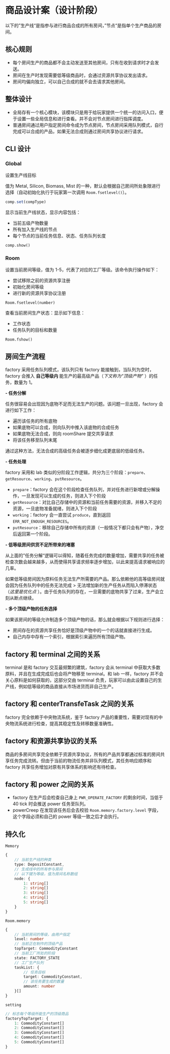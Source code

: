 # 商品设计案（设计阶段）

以下的”生产线“是指参与进行商品合成的所有房间，”节点“是指单个生产商品的房间。

## 核心规则

- 每个房间生产的商品都不会主动发送至其他房间，只有在收到请求时才会发送。
- 房间在生产时发现需要低等级商品时，会通过资源共享协议发出请求。
- 房间均偏向独立，可以自己合成的就不会去请求其他房间。

## 整体设计

- 全局存有一个核心模块，该模块只是用于给玩家提供一个统一的访问入口，便于设置一些全局信息和进行查看。并不会对节点房间进行指挥调度。
- 普通房间通过用户指定房间命令成为节点房间，节点房间采用队列模式，自行完成可以合成的产品，如果无法合成则通过房间共享协议进行请求。

## CLI 设计

### Global

设置生产线目标

值为 Metal, Silicon, Biomass, Mist 的一种，默认会根据自己房间所处象限进行选择（自动初始化执行于玩家第一次调用 `Room.fsetlevel()`）。

```ts
comp.set(compType)
```

显示当前生产线状态，显示内容包括：

- 当前五级产物数量
- 所有加入生产线的节点
- 每个节点的当前任务信息、状态、任务队列长度

```
comp.show()
```

### Room

设置当前房间等级，值为 1-5，代表了对应的工厂等级。该命令执行操作如下：

- 尝试移除之前的资源共享注册
- 初始化房间等级
- 进行新的资源共享协议注册

```
Room.fsetlevel(number)
``` 

查看当前房间生产状态：显示如下信息：

- 工作状态
- 任务队列的目标和数量

```
Room.fshow()
```

## 房间生产流程

factory 采用任务队列模式，该队列只有 factory 能接触到，当队列为空时，factory 会推入 **自己等级内** 能生产的最高级产品（*下文称为“顶级产物”* ）的任务，数量为 1。

**- 任务分解**

任务很容易会出现因为底物不足而无法生产的问题。该问题一旦出现，factory 会进行如下工作：

- 遍历该任务的所有底物
- 如果底物可以合成，则向队列中推入该底物的合成任务
- 如果底物无法合成，则向 roomShare 提交共享请求
- 将该任务移至队列末尾

通过这种方法，无法合成的高级任务会被逐步细化成更底层的低级任务。

**- 任务处理**

factory 采用和 lab 类似的分阶段工作逻辑，共分为三个阶段：`prepare`、`getResource`、`working`、`putResource`。

- `prepare`：factory 会在这个阶段检查任务队列，并对任务进行新增或分解操作，一旦发现可以生成的任务，则进入下个阶段
- `getResource`：对比自己存储中的资源和当前任务需要的资源，并移入不足的资源，一旦底物准备就绪，则进入下个阶段
- `working`：factory 会一直尝试 `produce`，直到返回 `ERR_NOT_ENOUGH_RESOURCES`。
- `putResource`：移除自己存储中所有的资源（一般情况下都只会有产物），净空后返回第一个阶段。

**- 低等级房间供货不足所带来的堵塞**

从上面的”任务分解“逻辑可以得知，随着任务完成的数量增加，需要共享的任务被检查次数会越来越多，从而使得共享请求频率逐步增加，以此来提高请求被响应的几率。

如果低等级房间因为原料任务无法生产所需要的产品。那么依赖他的高等级房间就会因为任务队列中的任务无法完成 > 无法增加新的生产任务从而陷入停滞状态（*这里是优化点* ）。由于任务队列的存在，一旦需要的底物共享了过来，生产会立刻从断点继续。

**- 多个顶级产物的任务选择**

如果该房间的等级允许制造多个顶级产物的话，那么就会根据以下规则进行选择：

- 房间存在的资源共享任务恰好是顶级产物中的一个的话就直接进行生成。
- 自己内存中存有一个索引，根据索引来遍历所有顶级产物。

## factory 和 terminal 之间的关系

terminal 是和 factory 交互最频繁的建筑，factory 会从 terminal 中获取大多数原料，并且在生成完成后也会将产物移至 terminal。和 lab 一样，factory 并不会关心原料是如何获取的，这部分交由 terminal 负责，玩家可以由此设置自己的生产线，例如低等级的商品直接从市场进货而非自己生产。

## factory 和 centerTransfeTask 之间的关系

factory 完全依赖于中央物流系统，鉴于 factory 产品的重要性，需要对现有的中央物流系统进行检查，提高其稳定性及转移数量准确性。

## factory 和资源共享协议的关系

商品的多房间共享完全依赖于资源共享协议，所有的产品共享都通过标准的房间共享任务完成流转。但由于当前的物流任务并非队列模式，其任务响应顺序和 factory 共享任务增加对原有共享体系的影响还有待检查。

## factory 和 power 之间的关系

- factory 在生产后会检查自己身上 `PWR_OPERATE_FACTORY` 的剩余时间，当低于 40 tick 时会推送 power 任务至队列。
- powerCreep 在发现该任务后会去校验 `Room.memory.factory.level` 字段，这个字段必须和自己的 power 等级一致之后才会执行。

## 持久化

`Memory`

```ts
{
    // 当前生产线的种类
    type: DepositConstant,
    // 生成线中的所有参与房间
    // 以下键为等级，值为房间名称数组
    node: {
        1: string[]
        2: string[]
        3: string[]
        4: string[]
        5: string[]
    }
}
```

`Room.memory`

```ts
{
    // 当前房间的等级，由用户指定
    level: number
    // 当前正在制作的顶级产品
    topTarget: CommodityConstant
    // 当前工厂所处的阶段
    state: FACTORY_STATE
    // 工厂生产队列
    taskList: {
        // 任务目标
        target: CommodityConstant,
        // 该任务要生成的数量
        amount: number
    }[]
}
```

`setting`

```ts
// 标志每个等级所能生产的顶级商品
factoryTopTarget: {
    1: CommodityConstant[]
    2: CommodityConstant[]
    3: CommodityConstant[]
    4: CommodityConstant[]
    5: CommodityConstant[]
}
```
